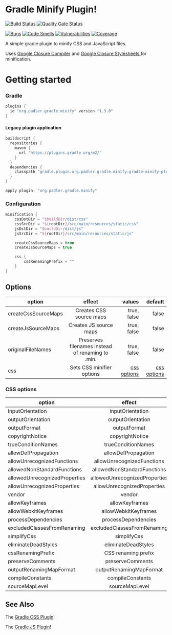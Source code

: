 # Gradle Minify Plugin!
[![Build Status](https://travis-ci.com/616slayer616/gradle-minify-plugin.svg?branch=master)](https://travis-ci.com/616slayer616/gradle-minify-plugin)
[![Quality Gate Status](https://sonarcloud.io/api/project_badges/measure?project=616slayer616_gradle-minify-plugin&metric=alert_status)](https://sonarcloud.io/dashboard?id=616slayer616_gradle-minify-plugin)

[![Bugs](https://sonarcloud.io/api/project_badges/measure?project=616slayer616_gradle-minify-plugin&metric=bugs)](https://sonarcloud.io/dashboard?id=616slayer616_gradle-minify-plugin)
[![Code Smells](https://sonarcloud.io/api/project_badges/measure?project=616slayer616_gradle-minify-plugin&metric=code_smells)](https://sonarcloud.io/dashboard?id=616slayer616_gradle-minify-plugin)
[![Vulnerabilities](https://sonarcloud.io/api/project_badges/measure?project=616slayer616_gradle-minify-plugin&metric=vulnerabilities)](https://sonarcloud.io/dashboard?id=616slayer616_gradle-minify-plugin)
[![Coverage](https://sonarcloud.io/api/project_badges/measure?project=616slayer616_gradle-minify-plugin&metric=coverage)](https://sonarcloud.io/dashboard?id=616slayer616_gradle-minify-plugin)

A simple gradle plugin to minify CSS and JavaScript files.

Uses [Google Closure Compiler](https://github.com/google/closure-compiler) and [Google Closure Stylesheets
](https://github.com/google/closure-stylesheets) for minification.

# Getting started

### Gradle
```groovy
plugins {
  id "org.padler.gradle.minify" version "1.3.0"
}
```

#### Legacy plugin application
```groovy
buildscript {
  repositories {
    maven {
      url "https://plugins.gradle.org/m2/"
    }
  }
  dependencies {
    classpath "gradle.plugin.org.padler.gradle.minify:gradle-minify-plugin:1.3.0"
  }
}

apply plugin: "org.padler.gradle.minify"
```

### Configuration
````groovy
minification {
    cssDstDir = "$buildDir/dist/css"
    cssSrcDir = "${rootDir}/src/main/resources/static/css"
    jsDstDir = "$buildDir/dist/js"
    jsSrcDir = "${rootDir}/src/main/resources/static/js"

    createCssSourceMaps = true
    createJsSourceMaps = true

    css {
        cssRenamingPrefix = ""
    }
}
````

## Options
| option                      | effect                                                     | values                           | default                      |
| --------------------------- | :--------------------------------------------------------: | -------------------------------: | ---------------------------: |
| createCssSourceMaps         | Creates CSS source maps                                    | true, false                      | false                        |
| createJsSourceMaps          | Creates JS source maps                                     | true, false                      | false                        |
| originalFileNames           | Preserves filenames instead of renaming to .min.           | true, false                      | false                        |
| css                         | Sets CSS minifier options                                  | [css options](#css-options)      | [css options](#css-options)  |

### CSS options
| option                        | effect                                                     | values                              | default                 |
| ---------------------------   | :--------------------------------------------------------: | -------------------------------:    | ----------------------: |
| inputOrientation              | inputOrientation                                           | JobDescription.InputOrientation     | LTR                     |
| outputOrientation             | outputOrientation                                          | JobDescription.OutputOrientation    | LTR                     |
| outputFormat                  | outputFormat                                               | JobDescription.OutputFormat         | COMPRESSED              |
| copyrightNotice               | copyrightNotice                                            | String                              | null                    |
| trueConditionNames            | trueConditionNames                                         | list of strings                     | empty list              |
| allowDefPropagation           | allowDefPropagation                                        | true, false                         | true                    |
| allowUnrecognizedFunctions    | allowUnrecognizedFunctions                                 | true, false                         | true                    |
| allowedNonStandardFunctions   | allowedNonStandardFunctions                                | list of strings                     | empty list              |
| allowedUnrecognizedProperties | allowedUnrecognizedProperties                              | list of strings                     | empty list              |
| allowUnrecognizedProperties   | allowUnrecognizedProperties                                | true, false                         | true                    |
| vendor                        | vendor                                                     | Vendor                              | null                    |
| allowKeyframes                | allowKeyframes                                             | true, false                         | true                    |
| allowWebkitKeyframes          | allowWebkitKeyframes                                       | true, false                         | true                    |
| processDependencies           | processDependencies                                        | true, false                         | true                    |
| excludedClassesFromRenaming   | excludedClassesFromRenaming                                | list of strings                     | empty list              |
| simplifyCss                   | simplifyCss                                                | true, false                         | true                    |
| eliminateDeadStyles           | eliminateDeadStyles                                        | true, false                         | false                   |
| cssRenamingPrefix             | CSS renaming prefix                                        | String                              | empty string            |
| preserveComments              | preserveComments                                           | true, false                         | false                   |
| outputRenamingMapFormat       | outputRenamingMapFormat                                    | OutputRenamingMapFormat             | JSON                    |
| compileConstants              | compileConstants                                           | empty map                           | empty map               |
| sourceMapLevel                | sourceMapLevel                                             | JobDescription.SourceMapDetailLevel | DEFAULT                 |


## See Also
The [Gradle CSS Plugin](https://github.com/eriwen/gradle-css-plugin)!

The [Gradle JS Plugin](https://github.com/eriwen/gradle-js-plugin)!
